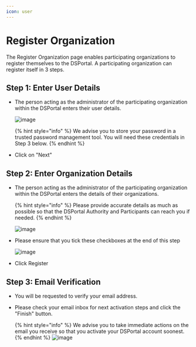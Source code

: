```yaml
---
icon: user
---
```


# Register Organization

The Register Organization page enables participating organizations to register themselves to the DSPortal. A participating organization can register itself in 3 steps.

## Step 1: Enter User Details

* The person acting as the administrator of the participating organization within the DSPortal enters their user details.

  ![image](https://github.com/user-attachments/assets/f7613a09-d246-45d7-92ff-4195bcfd9252)

  {% hint style="info" %} We advise you to store your password in a trusted password management tool. You will need these credentials in Step 3 below. {% endhint %}

* Click on "Next"

## Step 2: Enter Organization Details

* The person acting as the administrator of the participating organization within the DSPortal enters the details of their organizations.

  {% hint style="info" %} Please provide accurate details as much as possible so that the DSPortal Authority and Participants can reach you if needed. {% endhint %} 

  ![image](https://github.com/user-attachments/assets/efc4fa6d-0187-4df7-beab-a6a7a8340534)

* Please ensure that you tick these checkboxes at the end of this step

  ![image](https://github.com/user-attachments/assets/b18e90f6-4662-4487-94df-8357b00e987f)

* Click Register

## Step 3: Email Verification

* You will be requested to verify your email address.
* Please check your email inbox for next activation steps and click the "Finish" button.

   {% hint style="info" %} We advise you to take immediate actions on the email you receive so that you activate your DSPortal account soonest. {% endhint %} 
  ![image](https://github.com/user-attachments/assets/4e037412-1f8f-4ada-bf61-a6cd88e08824)

